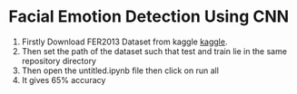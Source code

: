 # Facial Emotion Detection Using CNN
1. Firstly Download FER2013 Dataset from kaggle [kaggle](https://www.kaggle.com/datasets/msambare/fer2013).
2. Then set the path of the dataset such that test and train lie in the same repository directory
3. Then open the untitled.ipynb file then click on run all
4. It gives 65% accuracy
